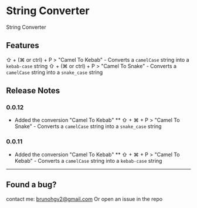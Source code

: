 # String Converter

String Converter

## Features

⇧ + (⌘ or ctrl) + P > "Camel To Kebab" - Converts a `camelCase` string into a `kebab-case` string
⇧ + (⌘ or ctrl) + P > "Camel To Snake" - Converts a `camelCase` string into a `snake_case` string


## Release Notes

### 0.0.12

* Added the conversion "Camel To Kebab"
** ⇧ + ⌘ + P > "Camel To Snake" - Converts a `camelCase` string into a `snake_case` string

### 0.0.11

* Added the conversion "Camel To Kebab"
** ⇧ + ⌘ + P > "Camel To Kebab" - Converts a `camelCase` string into a `kebab-case` string

-----------------------------------------------------------------------------------------------------------
## Found a bug?

contact me: brunohgv2@gmail.com
Or open an issue in the repo
